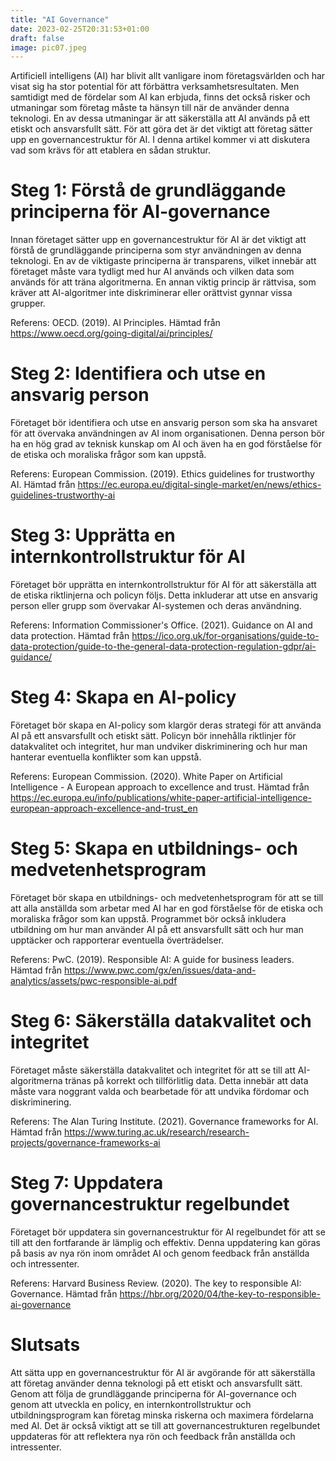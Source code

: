 ```yaml
---
title: "AI Governance"
date: 2023-02-25T20:31:53+01:00
draft: false
image: pic07.jpeg
---
```


Artificiell intelligens (AI) har blivit allt vanligare inom företagsvärlden och har visat sig ha stor potential för att förbättra verksamhetsresultaten. Men samtidigt med de fördelar som AI kan erbjuda, finns det också risker och utmaningar som företag måste ta hänsyn till när de använder denna teknologi. En av dessa utmaningar är att säkerställa att AI används på ett etiskt och ansvarsfullt sätt. För att göra det är det viktigt att företag sätter upp en governancestruktur för AI. I denna artikel kommer vi att diskutera vad som krävs för att etablera en sådan struktur.

# Steg 1: Förstå de grundläggande principerna för AI-governance

Innan företaget sätter upp en governancestruktur för AI är det viktigt att förstå de grundläggande principerna som styr användningen av denna teknologi. En av de viktigaste principerna är transparens, vilket innebär att företaget måste vara tydligt med hur AI används och vilken data som används för att träna algoritmerna. En annan viktig princip är rättvisa, som kräver att AI-algoritmer inte diskriminerar eller orättvist gynnar vissa grupper.

Referens: OECD. (2019). AI Principles. Hämtad från https://www.oecd.org/going-digital/ai/principles/

# Steg 2: Identifiera och utse en ansvarig person

Företaget bör identifiera och utse en ansvarig person som ska ha ansvaret för att övervaka användningen av AI inom organisationen. Denna person bör ha en hög grad av teknisk kunskap om AI och även ha en god förståelse för de etiska och moraliska frågor som kan uppstå.

Referens: European Commission. (2019). Ethics guidelines for trustworthy AI. Hämtad från https://ec.europa.eu/digital-single-market/en/news/ethics-guidelines-trustworthy-ai

# Steg 3: Upprätta en internkontrollstruktur för AI

Företaget bör upprätta en internkontrollstruktur för AI för att säkerställa att de etiska riktlinjerna och policyn följs. Detta inkluderar att utse en ansvarig person eller grupp som övervakar AI-systemen och deras användning.

Referens: Information Commissioner's Office. (2021). Guidance on AI and data protection. Hämtad från https://ico.org.uk/for-organisations/guide-to-data-protection/guide-to-the-general-data-protection-regulation-gdpr/ai-guidance/

# Steg 4: Skapa en AI-policy

Företaget bör skapa en AI-policy som klargör deras strategi för att använda AI på ett ansvarsfullt och etiskt sätt. Policyn bör innehålla riktlinjer för datakvalitet och integritet, hur man undviker diskriminering och hur man hanterar eventuella konflikter som kan uppstå.

Referens: European Commission. (2020). White Paper on Artificial Intelligence - A European approach to excellence and trust. Hämtad från https://ec.europa.eu/info/publications/white-paper-artificial-intelligence-european-approach-excellence-and-trust_en

# Steg 5: Skapa en utbildnings- och medvetenhetsprogram

Företaget bör skapa en utbildnings- och medvetenhetsprogram för att se till att alla anställda som arbetar med AI har en god förståelse för de etiska och moraliska frågor som kan uppstå. Programmet bör också inkludera utbildning om hur man använder AI på ett ansvarsfullt sätt och hur man upptäcker och rapporterar eventuella överträdelser.

Referens: PwC. (2019). Responsible AI: A guide for business leaders. Hämtad från https://www.pwc.com/gx/en/issues/data-and-analytics/assets/pwc-responsible-ai.pdf

# Steg 6: Säkerställa datakvalitet och integritet

Företaget måste säkerställa datakvalitet och integritet för att se till att AI-algoritmerna tränas på korrekt och tillförlitlig data. Detta innebär att data måste vara noggrant valda och bearbetade för att undvika fördomar och diskriminering.

Referens: The Alan Turing Institute. (2021). Governance frameworks for AI. Hämtad från https://www.turing.ac.uk/research/research-projects/governance-frameworks-ai

# Steg 7: Uppdatera governancestruktur regelbundet

Företaget bör uppdatera sin governancestruktur för AI regelbundet för att se till att den fortfarande är lämplig och effektiv. Denna uppdatering kan göras på basis av nya rön inom området AI och genom feedback från anställda och intressenter.

Referens: Harvard Business Review. (2020). The key to responsible AI: Governance. Hämtad från https://hbr.org/2020/04/the-key-to-responsible-ai-governance

# Slutsats

Att sätta upp en governancestruktur för AI är avgörande för att säkerställa att företag använder denna teknologi på ett etiskt och ansvarsfullt sätt. Genom att följa de grundläggande principerna för AI-governance och genom att utveckla en policy, en internkontrollstruktur och utbildningsprogram kan företag minska riskerna och maximera fördelarna med AI. Det är också viktigt att se till att governancestrukturen regelbundet uppdateras för att reflektera nya rön och feedback från anställda och intressenter.
